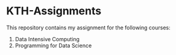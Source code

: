# KTH-Assignments
This repository contains my assignment for the following courses:
1. Data Intensive Computing 
2. Programming for Data Science
